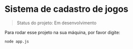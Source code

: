 <h1> Sistema de cadastro de jogos </h1>

> Status do projeto: Em desenvolvimento

Para rodar esse projeto na sua máquina, por favor digite:

```
node app.js
```


